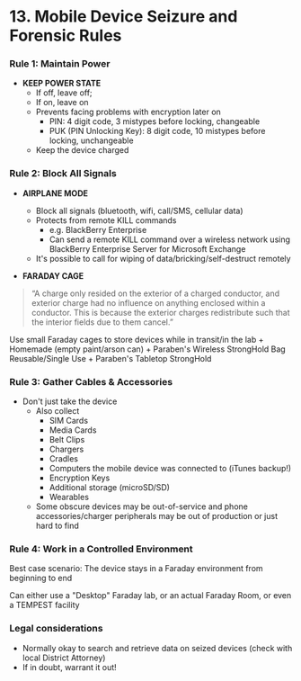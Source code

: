 # 13. Mobile Device Seizure and Forensic Rules

### Rule 1: **Maintain Power**

- **KEEP POWER STATE**
    + If off, leave off;
    + If on, leave on
    + Prevents facing problems with encryption later on
        * PIN: 4 digit code, 3 mistypes before locking, changeable
        * PUK (PIN Unlocking Key): 8 digit code, 10 mistypes before locking, unchangeable
    + Keep the device charged

### Rule 2: **Block All Signals**

- **AIRPLANE MODE**
    + Block all signals (bluetooth, wifi, call/SMS, cellular data)
    + Protects from remote KILL commands
        * e.g. BlackBerry Enterprise
        * Can send a remote KILL command over a wireless network using BlackBerry Enterprise Server for Microsoft Exchange
    + It's possible to call for wiping of data/bricking/self-destruct remotely

- **FARADAY CAGE**
> “A charge only resided on the exterior of a
> charged conductor, and exterior charge had no
> influence on anything enclosed within a
> conductor. This is because the exterior charges
> redistribute such that the interior fields due to
> them cancel.”

Use small Faraday cages to store devices while in transit/in the lab
    + Homemade (empty paint/arson can)
    + Paraben's Wireless StrongHold Bag Reusable/Single Use
    + Paraben's Tabletop StrongHold

### Rule 3: **Gather Cables & Accessories**

- Don't just take the device
    + Also collect
        * SIM Cards
        * Media Cards
        * Belt Clips
        * Chargers
        * Cradles
        * Computers the mobile device was connected to (iTunes backup!)
        * Encryption Keys
        * Additional storage (microSD/SD)
        * Wearables
    + Some obscure devices may be out-of-service and phone accessories/charger peripherals may be out of production or just hard to find

### Rule 4: **Work in a Controlled Environment**

Best case scenario: The device stays in a Faraday environment from beginning to end

Can either use a "Desktop" Faraday lab, or an actual Faraday Room, or even a TEMPEST facility


### Legal considerations

- Normally okay to search and retrieve data on seized devices (check with local District Attorney)
- If in doubt, warrant it out!